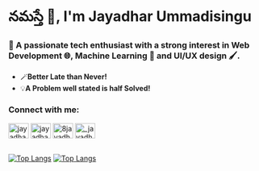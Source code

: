 <h1 align="left">నమస్తే 🙏, I'm Jayadhar Ummadisingu</h1>
<h3 align="left">👀 A passionate tech enthusiast with a strong interest in Web Development 🌐, Machine Learning 🤖 and UI/UX design 🖌️. </h3>

- 🪄**Better Late than Never!**
- 💡**A Problem well stated is half Solved!**

<h3 align="left">Connect with me:</h3>
<p align="left">
<a href="https://linkedin.com/in/jayadhar-ummadisingu-2a825b25a" target="blank"><img align="center" src="https://raw.githubusercontent.com/rahuldkjain/github-profile-readme-generator/master/src/images/icons/Social/linked-in-alt.svg" alt="jayadhar-ummadisingu-2a825b25a" height="30" width="40" /></a>
<a href="https://www.leetcode.com/jayadhar8" target="blank"><img align="center" src="https://raw.githubusercontent.com/rahuldkjain/github-profile-readme-generator/master/src/images/icons/Social/leet-code.svg" alt="jayadhar8" height="30" width="40" /></a>
<a href="https://twitter.com/8jayadhar8" target="blank"><img align="center" src="https://raw.githubusercontent.com/rahuldkjain/github-profile-readme-generator/master/src/images/icons/Social/twitter.svg" alt="8jayadhar8" height="30" width="40" /></a>
<a href="https://instagram.com/_jayadhar_" target="blank"><img align="center" src="https://raw.githubusercontent.com/rahuldkjain/github-profile-readme-generator/master/src/images/icons/Social/instagram.svg" alt="_jayadhar_" height="30" width="40" /></a><br/><br/>


[![Top Langs](https://github-readme-stats.vercel.app/api/top-langs/?username=U-Jayadhar&hide=asp,cmake,c%2B%2B,objective-c&langs_count=6&border_radius=16&layout=compact&size_weight=0.5&count_weight=0.5&theme=dark#gh-dark-mode-only)](https://github.com/anuraghazra/github-readme-stats#gh-dark-mode-only)
 [![Top Langs](https://github-readme-stats.vercel.app/api/top-langs/?username=U-Jayadhar&hide=asp,cmake,c%2B%2B,objective-c&langs_count=6&border_radius=16&layout=compact&theme=default&size_weight=0.5&count_weight=0.5#gh-light-mode-only)](https://github.com/anuraghazra/github-readme-stats#gh-light-mode-only)
